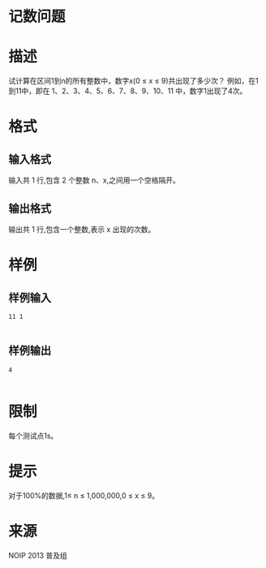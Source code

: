 # 记数问题

# 描述

试计算在区间1到n的所有整数中，数字x(0 ≤ x ≤ 9)共出现了多少次？
例如，在1到11中，即在 1、2、3、4、5、6、7、8、9、10、11 中，数字1出现了4次。

# 格式

## 输入格式

输入共 1 行,包含 2 个整数 n、x,之间用一个空格隔开。

## 输出格式

输出共 1 行,包含一个整数,表示 x 出现的次数。

# 样例

## 样例输入

```
11 1


```

## 样例输出

```
4


```

# 限制

每个测试点1s。

# 提示

对于100%的数据,1≤ n ≤ 1,000,000,0 ≤ x ≤ 9。

# 来源

NOIP 2013 普及组
